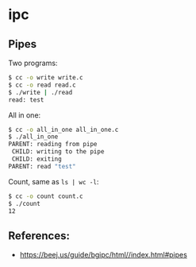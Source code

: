 # ipc

## Pipes

Two programs:

```bash
$ cc -o write write.c
$ cc -o read read.c
$ ./write | ./read
read: test
```

All in one:

```bash
$ cc -o all_in_one all_in_one.c
$ ./all_in_one
PARENT: reading from pipe
 CHILD: writing to the pipe
 CHILD: exiting
PARENT: read "test"
```

Count, same as `ls | wc -l`:

```bash
$ cc -o count count.c
$ ./count
12
```

## References:

- https://beej.us/guide/bgipc/html//index.html#pipes
